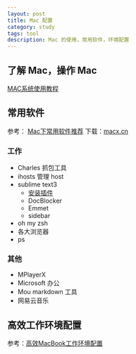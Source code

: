 ```yaml
---
layout: post
title: Mac 配置
category: study
tags: tool 
description: Mac 的使用，常用软件，环境配置
---
```


## 了解 Mac，操作 Mac
[MAC系统使用教程](http://www.macx.cn/thread-2078092-1-1.html)




## 常用软件
参考： [Mac下常用软件推荐](http://topdna.org/tech/mac-software/)
下载：[macx.cn](http://www.macx.cn/)



### 工作
* Charles 抓包工具
* ihosts 管理 host
* sublime text3 
	* [安装插件](http://www.cnblogs.com/bananaplan/p/sublime-text-3-powerful.html)
	* DocBlocker
	* Emmet
	* sidebar
* oh my zsh
* 各大浏览器
* ps



### 其他
* MPlayerX
* Microsoft 办公
* Mou markdown 工具
* 网易云音乐




## 高效工作环境配置
参考：[高效MacBook工作环境配置](http://blog.csdn.net/jamesjxin/article/details/47339573)

